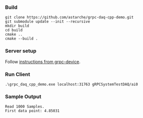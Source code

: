 ### Build

```
git clone https://github.com/astarche/grpc-daq-cpp-demo.git
git submodule update --init --recursive
mkdir build
cd build
cmake ..
cmake --build .
```

### Server setup

Follow [instructions from grpc-device](https://github.com/ni/grpc-device#downloading-a-release).

### Run Client

```
.\grpc_daq_cpp_demo.exe localhost:31763 gRPCSystemTestDAQ/ai0
```

### Sample Output

```
Read 1000 Samples.
First data point: 4.85031
```

